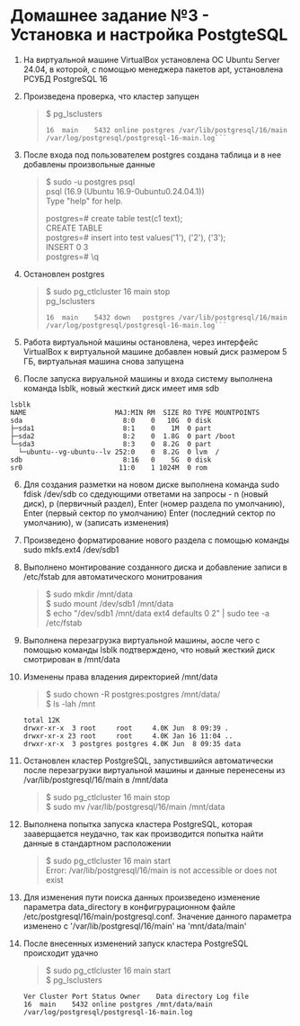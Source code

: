 # Домашнее задание №3 - Установка и настройка PostgteSQL  

1. На виртуальной машине VirtualBox установлена ОС Ubuntu Server 24.04, в которой, с помощью менеджера пакетов apt, установлена РСУБД PostgreSQL 16  

2. Произведена проверка, что кластер запущен  
	> \$ pg_lsclusters  
	> ```Ver Cluster Port Status Owner    Data directory              Log file  
	> 16  main    5432 online postgres /var/lib/postgresql/16/main /var/log/postgresql/postgresql-16-main.log```  

3. После входа под пользователем postgres создана таблица и в нее добавлены произвольные данные  
	> \$ sudo -u postgres psql  
	> psql (16.9 (Ubuntu 16.9-0ubuntu0.24.04.1))  
	>  Type "help" for help.  
	>  
	> postgres=# create table test(c1 text);  
	> CREATE TABLE  
	> postgres=# insert into test values('1'), ('2'), ('3');  
	> INSERT 0 3  
	> postgres=# \q  

4. Остановлен postgres
	> \$ sudo pg_ctlcluster 16 main stop  
	> pg_lsclusters  
	> ```Ver Cluster Port Status Owner    Data directory              Log file  
	> 16  main    5432 down   postgres /var/lib/postgresql/16/main /var/log/postgresql/postgresql-16-main.log```   

5. Работа виртуальной машины остановлена, через интерфейс VirtualBox к виртуальной машине добавлен новый диск размером 5 ГБ, виртуальная машина снова запущена  

6. После запуска вируальной машины и входа систему выполнена команда lsblk, новый жесткий диск имеет имя sdb  
```
lsblk
NAME                      MAJ:MIN RM  SIZE RO TYPE MOUNTPOINTS
sda                         8:0    0   10G  0 disk 
├─sda1                      8:1    0    1M  0 part 
├─sda2                      8:2    0  1.8G  0 part /boot
└─sda3                      8:3    0  8.2G  0 part 
  └─ubuntu--vg-ubuntu--lv 252:0    0  8.2G  0 lvm  /
sdb                         8:16   0    5G  0 disk 
sr0                        11:0    1 1024M  0 rom  
```  

6. Для создания разметки на новом диске выполнена команда sudo fdisk /dev/sdb со сдедующими ответами на запросы - n (новый диск), p (первичный раздел), Enter (номер раздела по умолчанию), Enter (первый сектор по умолчанию) Enter (последний сектор по умолчанию), w (записать изменения)   

7. Произведено форматирование нового раздела с помощью команды sudo mkfs.ext4 /dev/sdb1  

8. Выполнено монтирование созданного диска и добавление записи в /etc/fstab для автоматического монитрования  
	> \$ sudo mkdir /mnt/data  
	> \$ sudo mount /dev/sdb1 /mnt/data  
	> \$ echo "/dev/sdb1 /mnt/data ext4 defaults 0 2" | sudo tee -a /etc/fstab  

9. Выполнена перезагрузка виртуальной машины, аосле чего с помощью команды lsblk подтверждено, что новый жесткий диск смотрирован в /mnt/data  

10. Изменены права владения директорией /mnt/data  
	> \$ sudo chown -R postgres:postgres /mnt/data/  
	> \$ ls -lah /mnt  
	```
	total 12K
	drwxr-xr-x  3 root     root     4.0K Jun  8 09:39 .
	drwxr-xr-x 23 root     root     4.0K Jan 16 11:04 ..
	drwxr-xr-x  3 postgres postgres 4.0K Jun  8 09:35 data
	```  

11. Остановлен кластер PostgreSQL, запустившийся автоматически после перезагрузки виртуальной машины и данные перенесены из /var/lib/postgresql/16/main в /mnt/data  
	> \$ sudo pg_ctlcluster 16 main stop  
	> \$ sudo mv /var/lib/postgresql/16/main /mnt/data  

12. Выполнена попытка запуска кластера PostgreSQL, которая зааверщается неудачно, так как производится попытка найти данные в стандартном расположении  
	> $ sudo pg_ctlcluster 16 main start  
	> Error: /var/lib/postgresql/16/main is not accessible or does not exist  

13. Для изменения пути поиска данных произведено изменение параметра data_directory в конфигрурационном файле /etc/postgresql/16/main/postgresql.conf. Значение данного параметра изменено с '/var/lib/postgresql/16/main' на 'mnt/data/main'  

14. После внесенных изменений запуск кластера PostgreSQL происходит удачно  
	> \$ sudo pg_ctlcluster 16 main start  
	> \$ pg_lsclusters  
	```
	Ver Cluster Port Status Owner    Data directory Log file
	16  main    5432 online postgres /mnt/data/main /var/log/postgresql/postgresql-16-main.log
	```  


